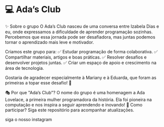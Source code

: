 # 💻 Ada’s Club
✨ Sobre o grupo
O Ada’s Club nasceu de uma conversa entre Izabela Dias e eu, onde expressamos a dificuldade de aprender programação sozinhas. Percebemos que essa jornada pode ser desafiadora, mas juntas podemos tornar o aprendizado mais leve e motivador.

Criamos este grupo para:
✅ Estudar programação de forma colaborativa.
✅ Compartilhar materiais, artigos e boas práticas.
✅ Resolver desafios e desenvolver projetos juntas.
✅ Criar um espaço de apoio e crescimento na área de tecnologia.

Gostaria de agradecer especialmente à Mariany e à Eduarda, que foram as primeiras a topar esse desafio! 🚀

🎭 Por que "Ada’s Club"?
O nome do grupo é uma homenagem a Ada Lovelace, a primeira mulher programadora da história. Ela foi pioneira na computação e nos inspira a seguir aprendendo e inovando!
🚀 Como participar?
Siga este repositório para acompanhar atualizações.

siga o nosso instagram 
